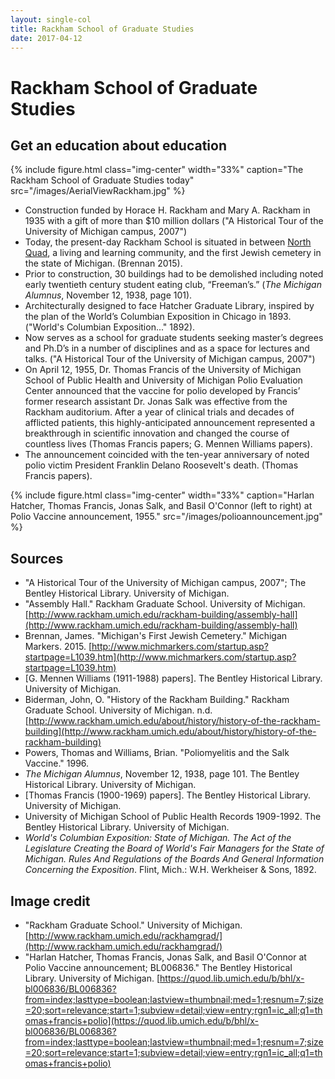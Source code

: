 ```yaml
---
layout: single-col
title: Rackham School of Graduate Studies
date: 2017-04-12
---
```



# Rackham School of Graduate Studies

## Get an education about education

{% include figure.html class="img-center" width="33%" caption="The Rackham School of Graduate Studies today" src="/images/AerialViewRackham.jpg" %}

- Construction funded by Horace H. Rackham and Mary A. Rackham in 1935 with a gift of  more than $10 million dollars ("A Historical Tour of the University of Michigan campus, 2007")
- Today, the present-day Rackham School is situated in between [North Quad](https://umich-hist-399.github.io/campus-histories/essays/acq-public-schools), a living and learning community, and the first Jewish cemetery in the state of Michigan. (Brennan 2015).
- Prior to construction, 30 buildings had to be demolished including noted early twentieth century student eating club, “Freeman’s.” (_The Michigan Alumnus_, November 12, 1938, page 101).
- Architecturally designed to face Hatcher Graduate Library, inspired by the plan of the World’s Columbian Exposition in Chicago in 1893. ("World's Columbian Exposition..." 1892).
- Now serves as a school for graduate students seeking master’s degrees and Ph.D’s in a number of disciplines and as a space for lectures and talks. ("A Historical Tour of the University of Michigan campus, 2007")
- On April 12, 1955, Dr. Thomas Francis of the University of Michigan School of Public Health and University of Michigan Polio Evaluation Center announced that the vaccine for polio developed by Francis’ former research assistant Dr. Jonas Salk was effective from the Rackham auditorium. After a year of clinical trials and decades of afflicted patients, this highly-anticipated announcement represented a breakthrough in scientific innovation and changed the course of countless lives (Thomas Francis papers; G. Mennen Williams papers).
- The announcement coincided with the ten-year anniversary of noted polio victim President Franklin Delano Roosevelt's death. (Thomas Francis papers).

{% include figure.html class="img-center" width="33%" caption="Harlan Hatcher, Thomas Francis, Jonas Salk, and Basil O'Connor (left to right) at Polio Vaccine announcement, 1955." src="/images/polioannouncement.jpg" %}


## Sources
- "A Historical Tour of the University of Michigan campus, 2007"; The Bentley Historical Library. University of Michigan.
- "Assembly Hall." Rackham Graduate School. University of Michigan. [http://www.rackham.umich.edu/rackham-building/assembly-hall](http://www.rackham.umich.edu/rackham-building/assembly-hall)
- Brennan, James. "Michigan's First Jewish Cemetery." Michigan Markers. 2015.
[http://www.michmarkers.com/startup.asp?startpage=L1039.htm](http://www.michmarkers.com/startup.asp?startpage=L1039.htm)
- [G. Mennen Williams (1911-1988) papers]. The Bentley Historical Library. University of Michigan.
- Biderman, John, O. "History of the Rackham Building." Rackham Graduate School. University of Michigan. n.d.
[http://www.rackham.umich.edu/about/history/history-of-the-rackham-building](http://www.rackham.umich.edu/about/history/history-of-the-rackham-building)
- Powers, Thomas and Williams, Brian. "Poliomyelitis and the Salk Vaccine." 1996.
- _The Michigan Alumnus_, November 12, 1938, page 101. The Bentley Historical Library. University of Michigan.
- [Thomas Francis (1900-1969) papers]. The Bentley Historical Library. University of Michigan.
- University of Michigan School of Public Health Records 1909-1992. The Bentley Historical Library. University of Michigan.
- _World's Columbian Exposition: State of Michigan. The Act of the Legislature Creating the Board of World's Fair Managers for the State of Michigan. Rules And Regulations of the Boards And General Information Concerning the Exposition_. Flint, Mich.: W.H. Werkheiser & Sons, 1892.

## Image credit

- "Rackham Graduate School." University of Michigan. [http://www.rackham.umich.edu/rackhamgrad/](http://www.rackham.umich.edu/rackhamgrad/)
- "Harlan Hatcher, Thomas Francis, Jonas Salk, and Basil O'Connor at Polio Vaccine announcement; BL006836." The Bentley Historical Library. University of Michigan. [https://quod.lib.umich.edu/b/bhl/x-bl006836/BL006836?from=index;lasttype=boolean;lastview=thumbnail;med=1;resnum=7;size=20;sort=relevance;start=1;subview=detail;view=entry;rgn1=ic_all;q1=thomas+francis+polio](https://quod.lib.umich.edu/b/bhl/x-bl006836/BL006836?from=index;lasttype=boolean;lastview=thumbnail;med=1;resnum=7;size=20;sort=relevance;start=1;subview=detail;view=entry;rgn1=ic_all;q1=thomas+francis+polio)
